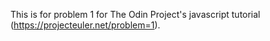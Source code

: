 This is for problem 1 for The Odin Project's javascript tutorial (https://projecteuler.net/problem=1).

